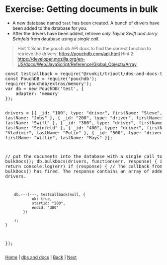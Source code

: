 # Exercise: Getting documents in bulk

- A new database named `test` has been created.  A bunch of drivers have been added to the database for you.  
- After the drivers have been added, retrieve _only Taylor Swift and Jerry Seinfeld_ from database using a _single call_.
> Hint 1: Scan the pouch db API docs to find the correct function to retrieve the drivers:  https://pouchdb.com/api.html
> Hint 2: https://developer.mozilla.org/en-US/docs/Web/JavaScript/Reference/Global_Objects/Array

<div class="tonic">
<pre>
const testcallback = require("@runkit/tripott/dbs-and-docs-test-bulkget/latest");
const PouchDB = require('pouchdb');
require('pouchdb/extras/memory');
var db = new PouchDB('test', {
    adapter: 'memory'
});

drivers = [{
        _id: "100",
        type: "driver",
        firstName: "Steve",
        lastName: "Jobs"
    }, {
        _id: "200",
        type: "driver",
        firstName: "Taylor",
        lastName: "Swift"
    }, {
        _id: "300",
        type: "driver",
        firstName: "Jerry",
        lastName: "Seinfeld"
    }, {
        _id: "400",
        type: "driver",
        firstName: "Vladimir",
        lastName: "Putin"
    }, {
        _id: "500",
        type: "driver",
        firstName: "Willie",
        lastName: "Mays"
    }];

// put the documents into the database with a single call to bulkDocs();
db.bulkDocs(drivers, function(err, response) {
    if (err) return console.log(err)
    if (response) {
        // The callback from the call to bulkDocs() has fired.  The response contains an array of added drivers.

        db.---(---, testcallback(null, {
                ok: true,
                startid: "200",
                endid: "300"
            })

        );
    }
});
</pre>
</div>

[Home](/)  |  [dbs and docs](/dbs-and-docs)  |  [Back](/dbs-and-docs/7)  |  [Next](/DAL)   
